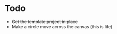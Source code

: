 # Todo

* ~~Get the template project in place~~
* Make a circle move across the canvas (this is life)
